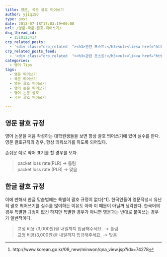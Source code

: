 ```yaml
---
title: 영문, 국문 괄호 띄어쓰기
author: yjiq150
type: post
date: 2013-07-18T17:03:19+00:00
url: /영문-국문-괄호-띄어쓰기/
dsq_thread_id:
  - 1510123417
crp_related_posts:
  - '<div class="crp_related  "><h3>관련 포스트:</h3><ul><li><a href="https://www.letmecompile.com/swift-struct-vs-class-%ec%b0%a8%ec%9d%b4%ec%a0%90-%eb%b9%84%ea%b5%90-%eb%b6%84%ec%84%9d/"     class="post-706"><span class="crp_title">Swift struct vs. class 차이점 비교 분석</span></a></li><li><a href="https://www.letmecompile.com/mysql-innodb-auto-increment-%ec%84%b1%eb%8a%a5-%ec%b5%9c%ec%a0%81%ed%99%94/"     class="post-750"><span class="crp_title">MySQL - InnoDB Auto Increment 성능 최적화</span></a></li><li><a href="https://www.letmecompile.com/how-cloudflare-works/"     class="post-739"><span class="crp_title">클라우드플레어(Cloudflare) 동작 원리</span></a></li><li><a href="https://www.letmecompile.com/kotlin-coroutine-vs-javascript-async-comparison/"     class="post-873"><span class="crp_title">JavaScript 개발자에게 Kotlin coroutine 10분만에 이해시키기</span></a></li><li><a href="https://www.letmecompile.com/p2p-connection-for-mobile-device/"     class="post-814"><span class="crp_title">모바일 디바이스간 P2P 연결 및 데이터 전송 방법</span></a></li></ul><div class="crp_clear"></div></div>'
crp_related_posts_feed:
  - '<div class="crp_related  "><h3>관련 포스트:</h3><ul><li><a href="https://www.letmecompile.com/swift-struct-vs-class-%ec%b0%a8%ec%9d%b4%ec%a0%90-%eb%b9%84%ea%b5%90-%eb%b6%84%ec%84%9d/"     class="post-706"><span class="crp_title">Swift struct vs. class 차이점 비교 분석</span></a></li><li><a href="https://www.letmecompile.com/mysql-innodb-auto-increment-%ec%84%b1%eb%8a%a5-%ec%b5%9c%ec%a0%81%ed%99%94/"     class="post-750"><span class="crp_title">MySQL - InnoDB Auto Increment 성능 최적화</span></a></li><li><a href="https://www.letmecompile.com/how-cloudflare-works/"     class="post-739"><span class="crp_title">클라우드플레어(Cloudflare) 동작 원리</span></a></li><li><a href="https://www.letmecompile.com/kotlin-coroutine-vs-javascript-async-comparison/"     class="post-873"><span class="crp_title">JavaScript 개발자에게 Kotlin coroutine 10분만에 이해시키기</span></a></li><li><a href="https://www.letmecompile.com/p2p-connection-for-mobile-device/"     class="post-814"><span class="crp_title">모바일 디바이스간 P2P 연결 및 데이터 전송 방법</span></a></li></ul><div class="crp_clear"></div></div>'
categories:
  - 영어 Tips
tags:
  - 영문 띄어쓰기
  - 국문 띄어쓰기
  - 영문 괄호 띄어쓰기
  - 영어 논문 띄어쓰기
  - 영어 논문 괄호
  - 국문 괄호 띄어쓰기

---
```

## 영문 괄호 규정

영어 논문을 처음 작성하는 대학원생들을 보면 항상 괄호 띄어쓰기에 있어 실수를 한다. 영문 괄호규칙의 경우, 항상 띄워쓰기를 하도록 되어있다.

손쉬운 예로 약어 표기를 할 경우를 보자.

> packet loss rate(PLR) -> 틀림  
> packet loss rate (PLR) -> 맞음

## 한글 괄호 규정

이에 반해서 한글 맞춤법에는 특별히 괄호 규정이 없다[^1]. 한국인들이 영문작성시 유난히 괄호 띄어쓰기를 실수를 많이하는 이유도 아마 이 때문이 아닐까 생각한다. 한국어의 경우 특별한 규정이 없긴 하지만 특별한 경우가 아니면 영문과는 반대로 붙여쓰는 경우가 일반적이다.

> 교정 비용 (3,000원)을 내일까지 입금해주세요. -> 틀림  
> 교정 비용(3,000원)을 내일까지 입금해주세요. -> 맞음

<div class="footnotes">
  <hr />
  
  <ol>
    <li id="fn:1">
      <p>
        http://www.korean.go.kr/09_new/minwon/qna_view.jsp?idx=74278<a href="#fnref:1" rev="footnote">&#8617;</a>
      </p>
    </li>
  </ol>
</div>